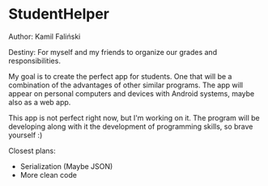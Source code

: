 # StudentHelper

Author: Kamil Faliński

Destiny: For myself and my friends to organize our grades and responsibilities.

My goal is to create the perfect app for students. One that will be a combination of the advantages of other similar programs. The app will appear on personal computers and devices with Android systems, maybe also as a web app.

This app is not perfect right now, but I'm working on it. The program will be developing along with it the development of programming skills, so brave yourself :)

Closest plans:
  - Serialization (Maybe JSON)
  - More clean code
